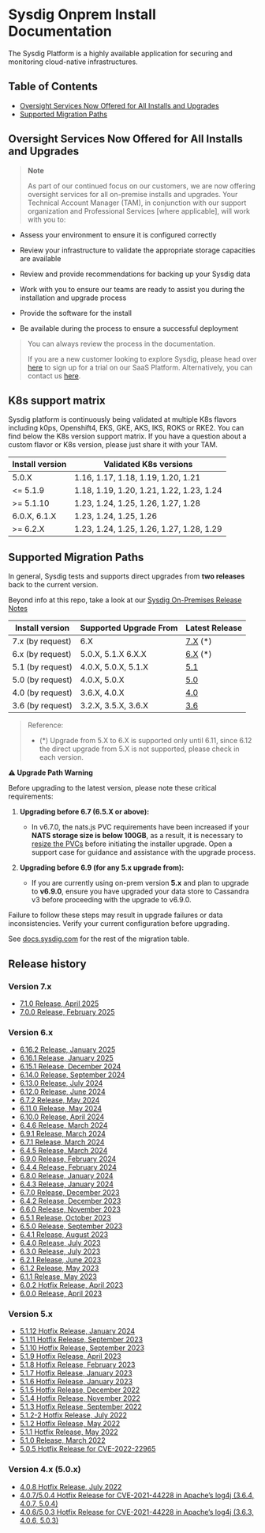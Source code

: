 # Sysdig Onprem Install Documentation

The Sysdig Platform is a highly available application for securing and monitoring cloud-native infrastructures.

## Table of Contents
  * [Oversight Services Now Offered for All Installs and Upgrades](#oversight-services-now-offered-for-all-installs-and-upgrades)
  * [Supported Migration Paths](#supported-migration-paths)

## Oversight Services Now Offered for All Installs and Upgrades

> **Note**
>
> As part of our continued focus on our customers, we are now offering oversight services for all on-premise installs and upgrades. Your Technical Account Manager (TAM), in conjunction with our support organization and Professional Services \[where applicable\], will work with you to:

-   Assess your environment to ensure it is configured correctly

-   Review your infrastructure to validate the appropriate storage capacities are available

-   Review and provide recommendations for backing up your Sysdig data

-   Work with you to ensure our teams are ready to assist you during the installation and upgrade process

-   Provide the software for the install

-   Be available during the process to ensure a successful deployment

> You can always review the process in the documentation.
>
> If you are a new customer looking to explore Sysdig, please head over [here](https://sysdig.com/company/freetrial/) to sign up for a trial on our SaaS Platform. Alternatively, you can contact us [here](https://sysdig.com/company/contactus/).

## K8s support matrix

Sysdig platform is continuously being validated at multiple K8s flavors including k0ps, Openshift4, EKS, GKE, AKS, IKS, ROKS or RKE2. You can find below the K8s version support matrix. If you have a question about a custom flavor or K8s version, please just share it with your TAM.

| Install version | Validated K8s versions |
|---|---|
| 5.0.X | 1.16, 1.17, 1.18, 1.19, 1.20, 1.21 |
| <= 5.1.9 | 1.18, 1.19, 1.20, 1.21, 1.22, 1.23, 1.24 |
| >= 5.1.10 | 1.23, 1.24, 1.25, 1.26, 1.27, 1.28 |
| 6.0.X, 6.1.X | 1.23, 1.24, 1.25, 1.26 |
| >= 6.2.X | 1.23, 1.24, 1.25, 1.26, 1.27, 1.28, 1.29 |

## Supported Migration Paths

In general, Sysdig tests and supports direct upgrades from **two releases** back to the current version.

Beyond info at this repo, take a look at our [Sysdig On-Premises Release Notes](https://docs.sysdig.com/en/docs/release-notes/sysdig-on-premises-release-notes/)


|Install version | Supported Upgrade From | Latest Release |
|---|---|---|
| 7.x (by request) | 6.X | [7.X](7.X) (*)|
| 6.x (by request) | 5.0.X, 5.1.X 6.X.X | [6.X](6.X) (*)|
| 5.1 (by request) | 4.0.X, 5.0.X, 5.1.X | [5.1](5.1) |
| 5.0 (by request) | 4.0.X, 5.0.X | [5.0](5.0) |
| 4.0 (by request) | 3.6.X, 4.0.X | [4.0](4.0) |
| 3.6 (by request) | 3.2.X, 3.5.X, 3.6.X | [3.6](3.6) |
> Reference:
> - (*) Upgrade from 5.X to 6.X is supported only until 6.11, since 6.12 the direct upgrade from 5.X is not supported, please check in each version.


**⚠️ Upgrade Path Warning**

Before upgrading to the latest version, please note these critical requirements:
1. **Upgrading before 6.7 (6.5.X or above):**
    - In v6.7.0, the nats.js PVC requirements have been increased if your **NATS storage size is below 100GB**, as a result, it is necessary to [resize the PVCs](6.X/6.7.0/docs/09-natsJs-pvc-size-increase.md) before initiating the installer upgrade. Open a support case for guidance and assistance with the upgrade process.

2. **Upgrading before 6.9 (for any 5.x upgrade from):**
    - If you are currently using on-prem version **5.x** and plan to upgrade to **v6.9.0**, ensure you have upgraded your data store to Cassandra v3 before proceeding with the upgrade to v6.9.0.

Failure to follow these steps may result in upgrade failures or data inconsistencies. Verify your current configuration before upgrading.


See [docs.sysdig.com](https://docs.sysdig.com/en/on-premises-upgrades.html#UUID-99ec8b45-9aed-4aff-d86b-ad17bc8ef333_UUID-92d3fce4-1e95-4f25-056c-3cc177380de6) for the rest of the migration table.

## Release history

### Version 7.x

- [7.1.0 Release, April 2025](https://docs.sysdig.com/en/release-notes/sysdig-on-premises-release-notes/#710-release-april-2025)
- [7.0.0 Release, February 2025](https://docs.sysdig.com/en/docs/release-notes/sysdig-on-premises-release-notes/#700-release-february-2025)

### Version 6.x

- [6.16.2 Release, January 2025](https://docs.sysdig.com/en/docs/release-notes/sysdig-on-premises-release-notes/#6162-hotfix-release-january-2025)
- [6.16.1 Release, January 2025](https://docs.sysdig.com/en/docs/release-notes/sysdig-on-premises-release-notes/#6161-release-january-2025)
- [6.15.1 Release, December 2024](https://docs.sysdig.com/en/docs/release-notes/sysdig-on-premises-release-notes/#6151-release-december-2024)
- [6.14.0 Release, September 2024](https://docs.sysdig.com/en/docs/release-notes/sysdig-on-premises-release-notes/#6140-release-september-2024)
- [6.13.0 Release, July 2024](https://docs.sysdig.com/en/docs/release-notes/sysdig-on-premises-release-notes/#6130-release-july-2024)
- [6.12.0 Release, June 2024](https://docs.sysdig.com/en/docs/release-notes/sysdig-on-premises-release-notes/#6120-release-june-2024)
- [6.7.2 Release, May 2024](https://docs.sysdig.com/en/docs/release-notes/sysdig-on-premises-release-notes/#672-hotfix-release-may-2024)
- [6.11.0 Release, May 2024](https://docs.sysdig.com/en/docs/release-notes/sysdig-on-premises-release-notes/#6110-release-may-2024)
- [6.10.0 Release, April 2024](https://docs.sysdig.com/en/docs/release-notes/sysdig-on-premises-release-notes/#6100-release-april-2024)
- [6.4.6 Release, March 2024](https://docs.sysdig.com/en/docs/release-notes/sysdig-on-premises-release-notes/#646-hotfix-release-march-2024)
- [6.9.1 Release, March 2024](https://docs.sysdig.com/en/docs/release-notes/sysdig-on-premises-release-notes/#691-hotfix-release-march-2024)
- [6.7.1 Release, March 2024](https://docs.sysdig.com/en/docs/release-notes/sysdig-on-premises-release-notes/#671-hotfix-release-march-2024)
- [6.4.5 Release, March 2024](https://docs.sysdig.com/en/docs/release-notes/sysdig-on-premises-release-notes/#645-hotfix-release-march-2024)
- [6.9.0 Release, February 2024](https://docs.sysdig.com/en/docs/release-notes/sysdig-on-premises-release-notes/#690-release-february-2024)
- [6.4.4 Release, February 2024](https://docs.sysdig.com/en/docs/release-notes/sysdig-on-premises-release-notes/#644-hotfix-release-february-2024)
- [6.8.0 Release, January 2024](https://docs.sysdig.com/en/docs/release-notes/sysdig-on-premises-release-notes/#680-release-january-2024)
- [6.4.3 Release, January 2024](https://docs.sysdig.com/en/docs/release-notes/sysdig-on-premises-release-notes/#643-hotfix-release-january-2024)
- [6.7.0 Release, December 2023](https://docs.sysdig.com/en/docs/release-notes/sysdig-on-premises-release-notes/#670-release-december-2023)
- [6.4.2 Release, December 2023](https://docs.sysdig.com/en/docs/release-notes/sysdig-on-premises-release-notes/#642-release-december-2023)
- [6.6.0 Release, November 2023](https://docs.sysdig.com/en/docs/release-notes/sysdig-on-premises-release-notes/#660-release-november-2023)
- [6.5.1 Release, October 2023](https://docs.sysdig.com/en/docs/release-notes/sysdig-on-premises-release-notes/#651-hotfix-release-october-2023)
- [6.5.0 Release, September 2023](https://docs.sysdig.com/en/docs/release-notes/sysdig-on-premises-release-notes/#650-release-september-2023)
- [6.4.1 Release, August 2023](https://docs.sysdig.com/en/docs/release-notes/sysdig-on-premises-release-notes/#641-release-august-2023)
- [6.4.0 Release, July 2023](https://docs.sysdig.com/en/docs/release-notes/sysdig-on-premises-release-notes/#640-release-july-2023)
- [6.3.0 Release, July 2023](https://docs.sysdig.com/en/docs/release-notes/sysdig-on-premises-release-notes/#630-release-july-2023)
- [6.2.1 Release, June 2023](https://docs.sysdig.com/en/docs/release-notes/sysdig-on-premises-release-notes/#621-release-june-2023)
- [6.1.2 Release, May 2023](https://docs.sysdig.com/en/docs/release-notes/sysdig-on-premises-release-notes/#612-release-may-2023)
- [6.1.1 Release, May 2023](https://docs.sysdig.com/en/docs/release-notes/sysdig-on-premises-release-notes/#611-release-may-2023)
- [6.0.2 Hotfix Release, April 2023](https://docs.sysdig.com/en/docs/release-notes/sysdig-on-premises-release-notes/#602-hotfix-release-april-2023)
- [6.0.0 Release, April 2023](https://docs.sysdig.com/en/docs/release-notes/sysdig-on-premises-release-notes/#600-release-april-2023)

### Version 5.x

- [5.1.12 Hotfix Release, January 2024](https://docs.sysdig.com/en/docs/release-notes/sysdig-on-premises-release-notes/#5112-hotfix-release-january-2024)
- [5.1.11 Hotfix Release, September 2023](https://docs.sysdig.com/en/docs/release-notes/sysdig-on-premises-release-notes/#5111-hotfix-release-september-2023)
- [5.1.10 Hotfix Release, September 2023](https://docs.sysdig.com/en/docs/release-notes/sysdig-on-premises-release-notes/#5110-hotfix-release-september-2023)
- [5.1.9 Hotfix Release, April 2023](https://docs.sysdig.com/en/docs/release-notes/sysdig-on-premises-release-notes/#519-hotfix-release-april-2023)
- [5.1.8 Hotfix Release, February 2023](https://docs.sysdig.com/en/docs/release-notes/sysdig-on-premises-release-notes/#518-hotfix-release-february-2023)
- [5.1.7 Hotfix Release, January 2023](https://docs.sysdig.com/en/docs/release-notes/sysdig-on-premises-release-notes/#517-hotfix-release-january-2023)
- [5.1.6 Hotfix Release, January 2023](https://docs.sysdig.com/en/docs/release-notes/sysdig-on-premises-release-notes/#516-hotfix-release-january-2023)
- [5.1.5 Hotfix Release, December 2022](https://docs.sysdig.com/en/docs/release-notes/sysdig-on-premises-release-notes/#515-hotfix-release-december-2022)
- [5.1.4 Hotfix Release, November 2022](https://docs.sysdig.com/en/docs/release-notes/sysdig-on-premises-release-notes/#514-hotfix-release-november-2022)
- [5.1.3 Hotfix Release, September 2022](https://docs.sysdig.com/en/docs/release-notes/sysdig-on-premises-release-notes/#513-hotfix-release-september-2022)
- [5.1.2-2 Hotfix Release, July 2022](https://docs.sysdig.com/en/docs/release-notes/sysdig-on-premises-release-notes/#512-2-hotfix-release-july-2022)
- [5.1.2 Hotfix Release, May 2022](https://docs.sysdig.com/en/docs/release-notes/sysdig-on-premises-release-notes/#512-hotfix-release-may-2022)
- [5.1.1 Hotfix Release, May 2022](https://docs.sysdig.com/en/docs/release-notes/sysdig-on-premises-release-notes/#511-hotfix-release-may-2022)
- [5.1.0 Release, March 2022](https://docs.sysdig.com/en/docs/release-notes/sysdig-on-premises-release-notes/#510-release-march-2022)
- [5.0.5 Hotfix Release for CVE-2022-22965](https://docs.sysdig.com/en/docs/release-notes/sysdig-on-premises-release-notes/#505-hotfix-release-for-cve-2022-22965)

### Version 4.x (5.0.x)

- [4.0.8 Hotfix Release, July 2022](https://docs.sysdig.com/en/docs/release-notes/sysdig-on-premises-release-notes/#408-hotfix-release-july-2022)
- [4.0.7/5.0.4 Hotfix Release for CVE-2021-44228 in Apache’s log4j (3.6.4, 4.0.7, 5.0.4)](https://docs.sysdig.com/en/docs/release-notes/sysdig-on-premises-release-notes/#407504-hotfix-release--for-cve-2021-44228-in-apaches-log4j-364-407-504)
- [4.0.6/5.0.3 Hotfix Release for CVE-2021-44228 in Apache’s log4j (3.6.3, 4.0.6, 5.0.3)](https://docs.sysdig.com/en/docs/release-notes/sysdig-on-premises-release-notes/#406503-hotfix-release--for-cve-2021-44228-in-apaches-log4j-363-406-503)
